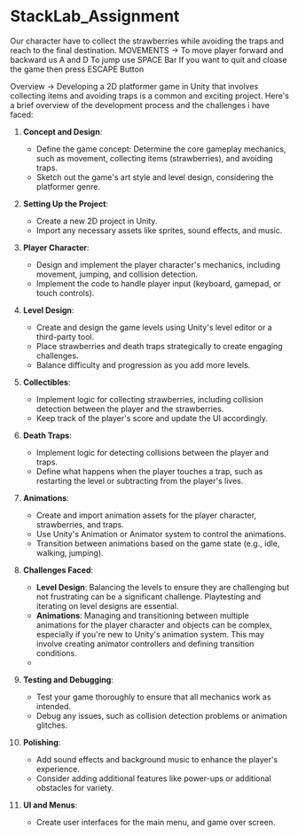 # StackLab_Assignment
Our character have to collect the strawberries while avoiding the traps and reach to the final destination.
MOVEMENTS ->
To move player forward and backward us A and D
To jump use SPACE Bar
If you want to quit and cloase the game then press ESCAPE Button


Overview ->
Developing a 2D platformer game in Unity that involves collecting items and avoiding traps is a common and exciting project. Here's a brief overview of the development process and the challenges i have faced:

1. **Concept and Design**:
   - Define the game concept: Determine the core gameplay mechanics, such as movement, collecting items (strawberries), and avoiding traps.
   - Sketch out the game's art style and level design, considering the platformer genre.

2. **Setting Up the Project**:
   - Create a new 2D project in Unity.
   - Import any necessary assets like sprites, sound effects, and music.

3. **Player Character**:
   - Design and implement the player character's mechanics, including movement, jumping, and collision detection.
   - Implement the code to handle player input (keyboard, gamepad, or touch controls).

4. **Level Design**:
   - Create and design the game levels using Unity's level editor or a third-party tool.
   - Place strawberries and death traps strategically to create engaging challenges.
   - Balance difficulty and progression as you add more levels.

5. **Collectibles**:
   - Implement logic for collecting strawberries, including collision detection between the player and the strawberries.
   - Keep track of the player's score and update the UI accordingly.

6. **Death Traps**:
   - Implement logic for detecting collisions between the player and traps.
   - Define what happens when the player touches a trap, such as restarting the level or subtracting from the player's lives.

7. **Animations**:
   - Create and import animation assets for the player character, strawberries, and traps.
   - Use Unity's Animation or Animator system to control the animations.
   - Transition between animations based on the game state (e.g., idle, walking, jumping).

8. **Challenges Faced**:
   - **Level Design**: Balancing the levels to ensure they are challenging but not frustrating can be a significant challenge. Playtesting and iterating on level designs are essential.
   - **Animations**: Managing and transitioning between multiple animations for the player character and objects can be complex, especially if you're new to Unity's animation system. This may involve creating animator controllers and defining transition conditions.
   - 
9. **Testing and Debugging**:
   - Test your game thoroughly to ensure that all mechanics work as intended.
   - Debug any issues, such as collision detection problems or animation glitches.

10. **Polishing**:
    - Add sound effects and background music to enhance the player's experience.
    - Consider adding additional features like power-ups or additional obstacles for variety.

11. **UI and Menus**:
    - Create user interfaces for the main menu, and game over screen.
